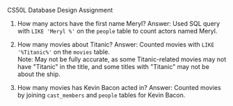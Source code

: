  CS50L Database Design Assignment

1. How many actors have the first name Meryl?
   Answer: Used SQL query with `LIKE 'Meryl %'` on the `people` table to count actors named Meryl.

2. How many movies about Titanic?
   Answer: Counted movies with `LIKE '%Titanic%'` on the `movies` table.  
   Note: May not be fully accurate, as some Titanic-related movies may not have "Titanic" in the title, and some titles with "Titanic" may not be about the ship.

3. How many movies has Kevin Bacon acted in? 
   Answer: Counted movies by joining `cast_members` and `people` tables for Kevin Bacon.
